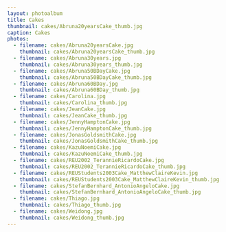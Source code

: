 ```yaml
---
layout: photoalbum
title: Cakes
thumbnail: cakes/Abruna20yearsCake_thumb.jpg
caption: Cakes
photos:
  - filename: cakes/Abruna20yearsCake.jpg
    thumbnail: cakes/Abruna20yearsCake_thumb.jpg
  - filename: cakes/Abruna30years.jpg
    thumbnail: cakes/Abruna30years_thumb.jpg
  - filename: cakes/Abruna50BDayCake.jpg
    thumbnail: cakes/Abruna50BDayCake_thumb.jpg
  - filename: cakes/Abruna60BDay.jpg
    thumbnail: cakes/Abruna60BDay_thumb.jpg
  - filename: cakes/Carolina.jpg
    thumbnail: cakes/Carolina_thumb.jpg
  - filename: cakes/JeanCake.jpg
    thumbnail: cakes/JeanCake_thumb.jpg
  - filename: cakes/JennyHamptonCake.jpg
    thumbnail: cakes/JennyHamptonCake_thumb.jpg
  - filename: cakes/JonasGoldsmithCake.jpg
    thumbnail: cakes/JonasGoldsmithCake_thumb.jpg
  - filename: cakes/KazuNoemiCake.jpg
    thumbnail: cakes/KazuNoemiCake_thumb.jpg
  - filename: cakes/REU2002_TerannieRicardoCake.jpg
    thumbnail: cakes/REU2002_TerannieRicardoCake_thumb.jpg
  - filename: cakes/REUStudents2003Cake_MatthewClaireKevin.jpg
    thumbnail: cakes/REUStudents2003Cake_MatthewClaireKevin_thumb.jpg
  - filename: cakes/StefanBernhard_AntonioAngeloCake.jpg
    thumbnail: cakes/StefanBernhard_AntonioAngeloCake_thumb.jpg
  - filename: cakes/Thiago.jpg
    thumbnail: cakes/Thiago_thumb.jpg
  - filename: cakes/Weidong.jpg
    thumbnail: cakes/Weidong_thumb.jpg
---
```

